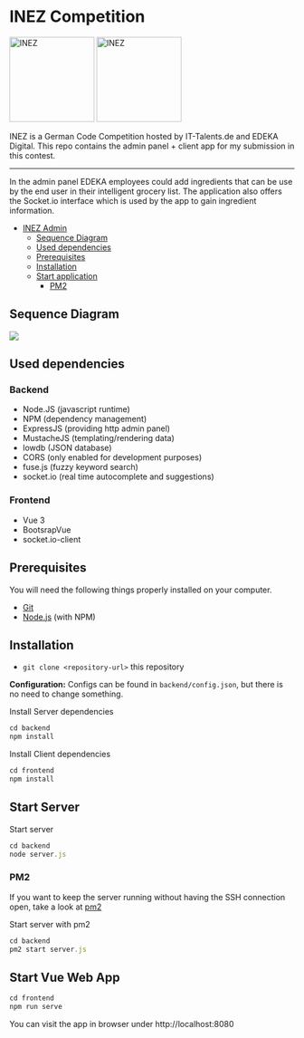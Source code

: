 # INEZ Competition
  <img src="https://www.it-talents.de/thumbs/partner/edeka-digital-gmbh/original-500x173.jpg" width="150" title="INEZ"> <img src="https://www.it-talents.de/assets/img/logo_blue.svg" width="150" title="INEZ">
  

  
INEZ is a German Code Competition hosted by IT-Talents.de and EDEKA Digital. This repo contains the admin panel + client app for my submission in this contest.

* * *

In the admin panel EDEKA employees could add ingredients that can be use by the end user in their intelligent grocery list. 
The application also offers the Socket.io interface which is used by the app to gain ingredient information.

- [INEZ Admin](#inez-admin)
  * [Sequence Diagram](#sequence-diagram)
  * [Used dependencies](#used-dependencies)
  * [Prerequisites](#prerequisites)
  * [Installation](#installation)
  * [Start application](#start-application)
    + [PM2](#pm2)

## Sequence Diagram
<img src="https://github.com/marienfeldtom/inez_admin/blob/master/diagram.svg">

## Used dependencies

### Backend
* Node.JS (javascript runtime)
* NPM (dependency management)
* ExpressJS (providing http admin panel)
* MustacheJS (templating/rendering data)
* lowdb (JSON database)
* CORS (only enabled for development purposes)
* fuse.js (fuzzy keyword search)
* socket.io (real time autocomplete and suggestions)

### Frontend
* Vue 3
* BootsrapVue
* socket.io-client

## Prerequisites

You will need the following things properly installed on your computer.

* [Git](http://git-scm.com/)
* [Node.js](http://nodejs.org/) (with NPM)

 ## Installation
 
 * `git clone <repository-url>` this repository 
 
 **Configuration:**
 Configs can be found in `backend/config.json`, but there is no need to change something.
 
 Install Server dependencies
```javascript
cd backend
npm install
```

 Install Client dependencies
```javascript
cd frontend
npm install
```

## Start Server

Start server
 ```javascript
 cd backend
node server.js
```
### PM2

If you want to keep the server running without having the SSH connection open, take a look at [pm2](https://www.npmjs.com/package/pm2)

Start server with pm2
```javascript
cd backend
pm2 start server.js
```

## Start Vue Web App

```javascript
cd frontend
npm run serve
```

You can visit the app in browser under http://localhost:8080
